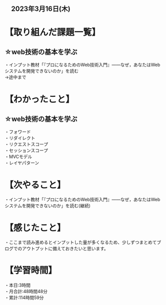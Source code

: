 ## 　2023年3月16日(木)
# 【取り組んだ課題一覧】
## ☆web技術の基本を学ぶ  
・インプット教材「『プロになるためのWeb技術入門』――なぜ，あなたはWebシステムを開発できないのか」を読む<br>
→途中まで
# 【わかったこと】
## ☆web技術の基本を学ぶ  
・フォワード<br>
・リダイレクト<br>
・リクエストスコープ<br>
・セッションスコープ<br>
・MVCモデル<br>
・レイヤパターン
# 【次やること】
・インプット教材「『プロになるためのWeb技術入門』――なぜ，あなたはWebシステムを開発できないのか」を読む(継続)
# 【感じたこと】
・ここまで読み進めるとインプットした量が多くなるため、少しずつまとめてブログでのアウトプットに備えておきたいと思います。
# 【学習時間】
・本日:3時間<br>
・月合計:48時間48分<br>
・累計:114時間59分
